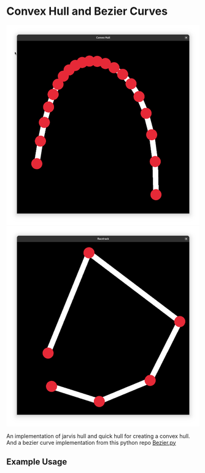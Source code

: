 # Convex Hull and Bezier Curves
![Screenshot of a convex hull and a bezier curve](docs/curve.png)
![Screenshot of a convex hull and a bezier curve](docs/conve_hull.png)

An implementation of jarvis hull and quick hull for creating a convex hull. And a bezier curve implementation from this python repo [Bezier.py](https://github.com/torresjrjr/Bezier.py) 


## Example Usage
